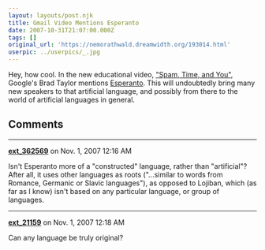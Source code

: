 ```yaml
---
layout: layouts/post.njk
title: Gmail Video Mentions Esperanto
date: 2007-10-31T21:07:00.000Z
tags: []
original_url: 'https://nemorathwald.dreamwidth.org/193014.html'
userpic: ../userpics/_.jpg
---
```

Hey, how cool. In the new educational video, ["Spam, Time, and You"](http://www.google.com/mail/help/fightspam/getstarted.html), Google's Brad Taylor mentions [Esperanto](http://www.esperanto.net/). This will undoubtedly bring many new speakers to that artificial language, and possibly from there to the world of artificial languages in general.

## Comments

---

**[ext_362569](https://www.dreamwidth.org/users/ext_362569)** on Nov. 1, 2007 12:16 AM

Isn't Esperanto more of a "constructed" language, rather than "artificial"? After all, it uses other languages as roots ("...similar to words from Romance, Germanic or Slavic languages"), as opposed to Lojiban, which (as far as I know) isn't based on any particular language, or group of languages.

---

**[ext_21159](https://www.dreamwidth.org/users/ext_21159)** on Nov. 1, 2007 12:18 AM

Can any language be truly original?
